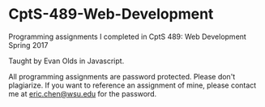 # CptS-489-Web-Development
Programming assignments I completed in CptS 489: Web Development Spring 2017

Taught by Evan Olds in Javascript.

All programming assignments are password protected. Please don't plagiarize. If you want to reference an assignment of mine, please contact me at eric.chen@wsu.edu for the password.
